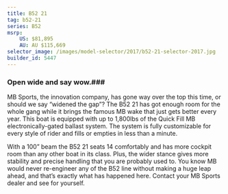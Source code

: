 ```yaml
---
title: B52 21
tag: b52-21
series: B52
msrp:
    US: $81,895
    AU: AU $115,669
selector_image: /images/model-selector/2017/b52-21-selector-2017.jpg
builder_id: 5447
---
```

### Open wide and say wow.###

MB Sports, the innovation company, has gone way over the top this time, or should we say “widened the gap”? The B52 21 has got enough room for the whole gang while it brings the famous MB wake that just gets better every year. This boat is equipped with up to 1,800lbs of the Quick Fill MB electronically-gated ballast system. The system is fully customizable for every style of rider and fills or empties in less than a minute.

With a 100” beam the B52 21 seats 14 comfortably and has more cockpit room than any other boat in its class. Plus, the wider stance gives more stability and precise handling that you are probably used to. You know MB would never re-engineer any of the B52 line without making a huge leap ahead, and that’s exactly what has happened here. Contact your MB Sports dealer and see for yourself.
